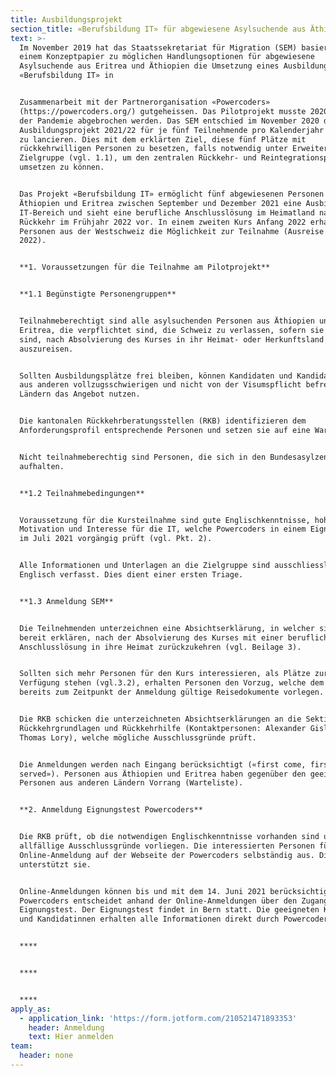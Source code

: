 ```yaml
---
title: Ausbildungsprojekt
section_title: «Berufsbildung IT» für abgewiesene Asylsuchende aus Äthiopien und Eritrea
text: >-
  Im November 2019 hat das Staatssekretariat für Migration (SEM) basierend auf
  einem Konzeptpapier zu möglichen Handlungsoptionen für abgewiesene
  Asylsuchende aus Eritrea und Äthiopien die Umsetzung eines Ausbildungsprojekts
  «Berufsbildung IT» in


  Zusammenarbeit mit der Partnerorganisation «Powercoders»
  (https://powercoders.org/) gutgeheissen. Das Pilotprojekt musste 2020 wegen
  der Pandemie abgebrochen werden. Das SEM entschied im November 2020 das
  Ausbildungsprojekt 2021/22 für je fünf Teilnehmende pro Kalenderjahr dennoch
  zu lancieren. Dies mit dem erklärten Ziel, diese fünf Plätze mit
  rückkehrwilligen Personen zu besetzen, falls notwendig unter Erweiterung der
  Zielgruppe (vgl. 1.1), um den zentralen Rückkehr- und Reintegrationsprozess
  umsetzen zu können.


  Das Projekt «Berufsbildung IT» ermöglicht fünf abgewiesenen Personen aus
  Äthiopien und Eritrea zwischen September und Dezember 2021 eine Ausbildung im
  IT-Bereich und sieht eine berufliche Anschlusslösung im Heimatland nach der
  Rückkehr im Frühjahr 2022 vor. In einem zweiten Kurs Anfang 2022 erhalten fünf
  Personen aus der Westschweiz die Möglichkeit zur Teilnahme (Ausreise Herbst
  2022). 


  **1. Voraussetzungen für die Teilnahme am Pilotprojekt**


  **1.1 Begünstigte Personengruppen**


  Teilnahmeberechtigt sind alle asylsuchenden Personen aus Äthiopien und
  Eritrea, die verpflichtet sind, die Schweiz zu verlassen, sofern sie bereit
  sind, nach Absolvierung des Kurses in ihr Heimat- oder Herkunftsland
  auszureisen.


  Sollten Ausbildungsplätze frei bleiben, können Kandidaten und Kandidatinnen
  aus anderen vollzugsschwierigen und nicht von der Visumspflicht befreiten
  Ländern das Angebot nutzen.


  Die kantonalen Rückkehrberatungsstellen (RKB) identifizieren dem
  Anforderungsprofil entsprechende Personen und setzen sie auf eine Warteliste.


  Nicht teilnahmeberechtig sind Personen, die sich in den Bundesasylzentren
  aufhalten.


  **1.2 Teilnahmebedingungen**


  Voraussetzung für die Kursteilnahme sind gute Englischkenntnisse, hohe
  Motivation und Interesse für die IT, welche Powercoders in einem Eignungstest
  im Juli 2021 vorgängig prüft (vgl. Pkt. 2).


  Alle Informationen und Unterlagen an die Zielgruppe sind ausschliesslich in
  Englisch verfasst. Dies dient einer ersten Triage.


  **1.3 Anmeldung SEM**


  Die Teilnehmenden unterzeichnen eine Absichtserklärung, in welcher sie sich
  bereit erklären, nach der Absolvierung des Kurses mit einer beruflichen
  Anschlusslösung in ihre Heimat zurückzukehren (vgl. Beilage 3).


  Sollten sich mehr Personen für den Kurs interessieren, als Plätze zur
  Verfügung stehen (vgl.3.2), erhalten Personen den Vorzug, welche dem SEM
  bereits zum Zeitpunkt der Anmeldung gültige Reisedokumente vorlegen.


  Die RKB schicken die unterzeichneten Absichtserklärungen an die Sektion
  Rückkehrgrundlagen und Rückkehrhilfe (Kontaktpersonen: Alexander Gisler und
  Thomas Lory), welche mögliche Ausschlussgründe prüft.


  Die Anmeldungen werden nach Eingang berücksichtigt («first come, first
  served»). Personen aus Äthiopien und Eritrea haben gegenüber den geeigneten
  Personen aus anderen Ländern Vorrang (Warteliste).


  **2. Anmeldung Eignungstest Powercoders**


  Die RKB prüft, ob die notwendigen Englischkenntnisse vorhanden sind und ob
  allfällige Ausschlussgründe vorliegen. Die interessierten Personen füllen die
  Online-Anmeldung auf der Webseite der Powercoders selbständig aus. Die RKB
  unterstützt sie. 


  Online-Anmeldungen können bis und mit dem 14. Juni 2021 berücksichtigt werden.
  Powercoders entscheidet anhand der Online-Anmeldungen über den Zugang zum
  Eignungstest. Der Eignungstest findet in Bern statt. Die geeigneten Kandidaten
  und Kandidatinnen erhalten alle Informationen direkt durch Powercoders.


  ****


  ****


  ****
apply_as:
  - application_link: 'https://form.jotform.com/210521471893353'
    header: Anmeldung
    text: Hier anmelden
team:
  header: none
---
```


